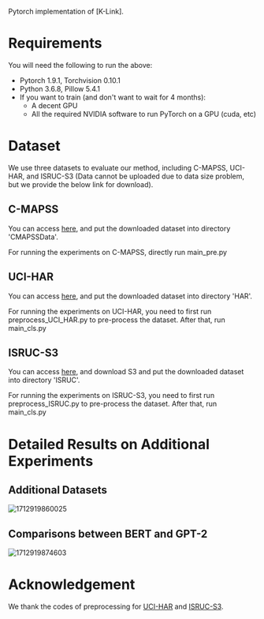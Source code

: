 Pytorch implementation of [K-Link]. 

# Requirements

You will need the following to run the above:
- Pytorch 1.9.1, Torchvision 0.10.1
- Python 3.6.8, Pillow 5.4.1
- If you want to train (and don't want to wait for 4 months):
  - A decent GPU
  - All the required NVIDIA software to run PyTorch on a GPU (cuda, etc)
  
# Dataset

We use three datasets to evaluate our method, including C-MAPSS, UCI-HAR, and ISRUC-S3 (Data cannot be uploaded due to data size problem, but we provide the below link for download).

## C-MAPSS

You can access [here](https://ti.arc.nasa.gov/tech/dash/groups/pcoe/prognostic-data-repository/), and put the downloaded dataset into directory 'CMAPSSData'.

For running the experiments on C-MAPSS, directly run main_pre.py

## UCI-HAR

You can access [here](https://archive.ics.uci.edu/ml/datasets/Human+Activity+Recognition+Using+Smartphones), and put the downloaded dataset into directory 'HAR'.

For running the experiments on UCI-HAR, you need to first run preprocess_UCI_HAR.py to pre-process the dataset. After that, run main_cls.py

## ISRUC-S3

You can access [here](https://sleeptight.isr.uc.pt/), and download S3 and put the downloaded dataset into directory 'ISRUC'.

For running the experiments on ISRUC-S3, you need to first run preprocess_ISRUC.py to pre-process the dataset. After that, run main_cls.py

# Detailed Results on Additional Experiments

## Additional Datasets
![1712919860025](https://github.com/No1anony/K-Link/assets/166800884/acf12021-960b-4eed-8bfc-444060b45806)


## Comparisons between BERT and GPT-2
![1712919874603](https://github.com/No1anony/K-Link/assets/166800884/6a1cef48-991a-4f7b-8eae-de2f442e7ddf)



# Acknowledgement

We thank the codes of preprocessing for [UCI-HAR](https://github.com/emadeldeen24/TS-TCC) and [ISRUC-S3](https://github.com/ziyujia/MSTGCN).
